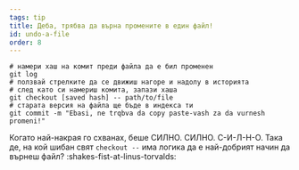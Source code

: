 ```yaml
---
tags: tip
title: Деба, трябва да върна промените в един файл!
id: undo-a-file
order: 8
---
```


```git
# намери хаш на комит преди файла да е бил променен
git log
# ползвай стрелките да се движиш нагоре и надолу в историята
# след като си намериш комита, запази хаша
git checkout [saved hash] -- path/to/file
# старата версия на файла ще бъде в индекса ти
git commit -m "Ebasi, ne trqbva da copy paste-vash za da vurnesh promeni!"
```

Когато най-накрая го схванах, беше СИЛНО. СИЛНО. С-И-Л-Н-О. Така де, на кой шибан свят `checkout --` има логика да е най-добрият начин да върнеш файл? :shakes-fist-at-linus-torvalds:
